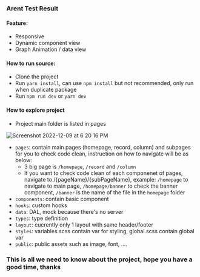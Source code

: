 ### Arent Test Result

#### Feature:
- Responsive
- Dynamic component view
- Graph Animation / data view

#### How to run source:
- Clone the project
- Run `yarn install`, can use `npm install` but not recommended, only run when duplicate package
- Run `npm run dev` or `yarn dev`

#### How to explore project
- Project main folder is listed in pages

![Screenshot 2022-12-09 at 6 20 16 PM](https://user-images.githubusercontent.com/37767903/206691252-3e5bb898-d0cc-456c-ab12-1d8a1742158e.png)

- `pages`: contain main pages (homepage, record, column) and subpages for you to check code clean, instruction on how to navigate will be as below:
  + 3 big page is `/homepage`, `/record` and `/column`
  + If you want to check code clean of each componenet of pages, navigate to /{pageName}/{subPageName}, example: `/homepage` to navigate to main page, `/homepage/banner` to check the banner component, `/banner` is the name of the file in the `homepage` folder
- `components`: contain basic component
- `hooks`: custom hooks
- `data`: DAL, mock because there's no server
- `types`: type definition
- `layout`: cucrently only 1 layout with same header/footer
- `styles`: variables.scss contain var for styling, global.scss contain global var
- `public`: public assets such as image, font, ....

### This is all we need to know about the project, hope you have a good time, thanks
